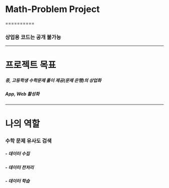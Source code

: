# Math-Problem Project
==========
### 상업용 코드는 공개 불가능
----------
# 프로젝트 목표
##### 중, 고등학생 수학문제 풀이 제공(문제 은행)의 상업화
##### App, Web 활성화
----------
# 나의 역할
### 수학 문제 유사도 검색
##### - 데이터 수집
##### - 데이터 전처리
##### - 데이터 학습
